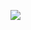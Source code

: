 
![](https://user-images.githubusercontent.com/2157285/38727267-c24292be-3f21-11e8-9384-d96546d3d215.png)